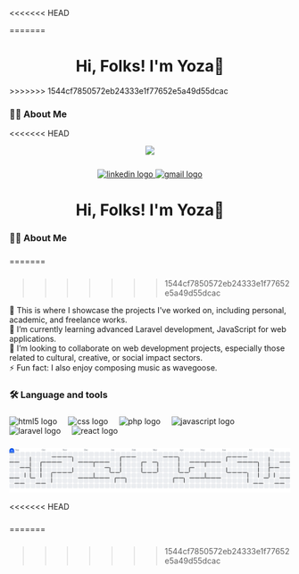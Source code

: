 <<<<<<< HEAD
<!-- ![Header](img/github-header-image-2.png) -->
<!--
**yozananta/yozananta** is a ✨ _special_ ✨ repository because its `README.md` (this file) appears on your GitHub profile.
=======
<div align="center">
  <img height="150" src="https://media.tenor.com/bU8W2-lHZhYAAAAi/luffy.gif"  />
</div>
>>>>>>> 1544cf7850572eb24333e1f77652e5a49d55dcac

###

<div align="center">
  <a href="https://www.linkedin.com/in/yozananta/" target="_blank">
    <img src="https://img.shields.io/static/v1?message=LinkedIn&logo=linkedin&label=&color=0077B5&logoColor=white&labelColor=&style=for-the-badge" height="25" alt="linkedin logo"  />
  </a>
  <a href="yozananta@gmail.com" target="_blank">
    <img src="https://img.shields.io/static/v1?message=Gmail&logo=gmail&label=&color=D14836&logoColor=white&labelColor=&style=for-the-badge" height="25" alt="gmail logo"  />
  </a>
</div>

<<<<<<< HEAD
<!-- - 🔭 This is where I showcase the projects I've worked on, including personal, academic, and freelance works.
- 🌱 I’m currently learning advanced Laravel development, JavaScript for web applications.
- 👯 I’m looking to collaborate on web development projects, especially those related to cultural, creative, or social impact sectors.
- 📫 How to reach me: **yozananta@gmail.com**
- ⚡ Fun fact: I also enjoy composing music as _wavegoose_.

##### Skills
[![My Skills](https://skillicons.dev/icons?i=html,css,javascript,laravel,react&perline=5)](https://skillicons.dev) -->
=======
###

<h1 align="center">Hi, Folks! I'm Yoza👋</h1>
>>>>>>> 1544cf7850572eb24333e1f77652e5a49d55dcac

###

<h3 align="left">👩‍💻  About Me</h3>

<<<<<<< HEAD
<!-- ##### Connect with me
![https://www.linkedin.com/in/yozananta/](https://img.shields.io/badge/LinkedIn-0077B5?style=for-the-badge&logo=linkedin&logoColor=white)
 -->


<div align="center">
  <img height="150" src="https://media.tenor.com/bU8W2-lHZhYAAAAi/luffy.gif"  />
</div>

###

<div align="center">
  <a href="https://www.linkedin.com/in/yozananta/" target="_blank">
    <img src="https://img.shields.io/static/v1?message=LinkedIn&logo=linkedin&label=&color=0077B5&logoColor=white&labelColor=&style=for-the-badge" height="25" alt="linkedin logo"  />
  </a>
  <a href="https://mail.google.com/mail/yozananta@gmail.com" target="_blank">
    <img src="https://img.shields.io/static/v1?message=Gmail&logo=gmail&label=&color=D14836&logoColor=white&labelColor=&style=for-the-badge" height="25" alt="gmail logo"  />
  </a>
</div>

###

<h1 align="center">Hi, Folks! I'm Yoza👋</h1>

###

<h3 align="left">👩‍💻  About Me</h3>

###

=======
###

>>>>>>> 1544cf7850572eb24333e1f77652e5a49d55dcac
<p align="left">🔭 This is where I showcase the projects I've worked on, including personal, academic, and freelance works.<br>🌱 I’m currently learning advanced Laravel development, JavaScript for web applications.<br>👯 I’m looking to collaborate on web development projects, especially those related to cultural, creative, or social impact sectors.<br>⚡ Fun fact: I also enjoy composing music as wavegoose.</p>

###

<h3 align="left">🛠 Language and tools</h3>

###

<div align="left">
  <img src="https://cdn.jsdelivr.net/gh/devicons/devicon/icons/html5/html5-original.svg" height="40" alt="html5 logo"  />
  <img width="12" />
  <img src="https://cdn.jsdelivr.net/gh/devicons/devicon/icons/css3/css3-original.svg" height="40" alt="css logo"  />
  <img width="12" />
  <img src="https://cdn.jsdelivr.net/gh/devicons/devicon/icons/php/php-original.svg" height="40" alt="php logo"  />
  <img width="12" />
  <img src="https://cdn.jsdelivr.net/gh/devicons/devicon/icons/javascript/javascript-original.svg" height="40" alt="javascript logo"  />
  <img width="12" />
  <img src="https://cdn.jsdelivr.net/gh/devicons/devicon/icons/laravel/laravel-original.svg" height="40" alt="laravel logo"  />
  <img width="12" />
  <img src="https://cdn.jsdelivr.net/gh/devicons/devicon/icons/react/react-original.svg" height="40" alt="react logo"  />
</div>

###

<picture>
  <source media="(prefers-color-scheme: dark)" srcset="https://raw.githubusercontent.com/yozananta/yozananta/output/pacman-contribution-graph-dark.svg">
  <source media="(prefers-color-scheme: light)" srcset="https://raw.githubusercontent.com/yozananta/yozananta/output/pacman-contribution-graph.svg">
  <img alt="pacman contribution graph" src="https://raw.githubusercontent.com/yozananta/yozananta/output/pacman-contribution-graph.svg">
</picture>

<<<<<<< HEAD
###
=======
###
>>>>>>> 1544cf7850572eb24333e1f77652e5a49d55dcac
